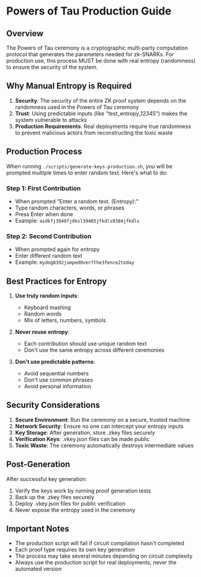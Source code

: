 # Powers of Tau Production Guide

## Overview

The Powers of Tau ceremony is a cryptographic multi-party computation protocol that generates the parameters needed for zk-SNARKs. For production use, this process MUST be done with real entropy (randomness) to ensure the security of the system.

## Why Manual Entropy is Required

1. **Security**: The security of the entire ZK proof system depends on the randomness used in the Powers of Tau ceremony
2. **Trust**: Using predictable inputs (like "test_entropy_12345") makes the system vulnerable to attacks
3. **Production Requirements**: Real deployments require true randomness to prevent malicious actors from reconstructing the toxic waste

## Production Process

When running `./scripts/generate-keys-production.sh`, you will be prompted multiple times to enter random text. Here's what to do:

### Step 1: First Contribution
- When prompted "Enter a random text. (Entropy):"
- Type random characters, words, or phrases
- Press Enter when done
- Example: `asdkfj3948fjdksl39485jfkdls9384jfkdls`

### Step 2: Second Contribution
- When prompted again for entropy
- Enter different random text
- Example: `mydog8392jumped0ver7the3fence2today`

## Best Practices for Entropy

1. **Use truly random inputs**: 
   - Keyboard mashing
   - Random words
   - Mix of letters, numbers, symbols
   
2. **Never reuse entropy**:
   - Each contribution should use unique random text
   - Don't use the same entropy across different ceremonies

3. **Don't use predictable patterns**:
   - Avoid sequential numbers
   - Don't use common phrases
   - Avoid personal information

## Security Considerations

1. **Secure Environment**: Run the ceremony on a secure, trusted machine
2. **Network Security**: Ensure no one can intercept your entropy inputs
3. **Key Storage**: After generation, store .zkey files securely
4. **Verification Keys**: .vkey.json files can be made public
5. **Toxic Waste**: The ceremony automatically destroys intermediate values

## Post-Generation

After successful key generation:

1. Verify the keys work by running proof generation tests
2. Back up the .zkey files securely
3. Deploy .vkey.json files for public verification
4. Never expose the entropy used in the ceremony

## Important Notes

- The production script will fail if circuit compilation hasn't completed
- Each proof type requires its own key generation
- The process may take several minutes depending on circuit complexity
- Always use the production script for real deployments, never the automated version